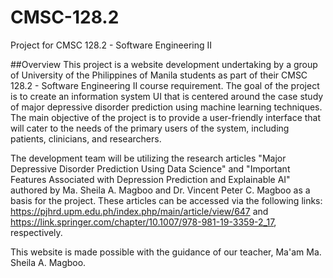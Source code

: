 # CMSC-128.2
Project for CMSC 128.2 - Software Engineering II

##Overview
This project is a website development undertaking by a group of University of the Philippines of Manila students as part of their CMSC 128.2 - Software Engineering II course requirement. The goal of the project is to create an information system UI that is centered around the case study of major depressive disorder prediction using machine learning techniques. The main objective of the project is to provide a user-friendly interface that will cater to the needs of the primary users of the system, including patients, clinicians, and researchers.

The development team will be utilizing the research articles "Major Depressive Disorder Prediction Using Data Science" and "Important Features Associated with Depression Prediction and Explainable AI" authored by Ma. Sheila A. Magboo and Dr. Vincent Peter C. Magboo as a basis for the project. These articles can be accessed via the following links: https://pjhrd.upm.edu.ph/index.php/main/article/view/647 and https://link.springer.com/chapter/10.1007/978-981-19-3359-2_17, respectively.

This website is made possible with the guidance of our teacher, Ma'am Ma. Sheila A. Magboo. 
